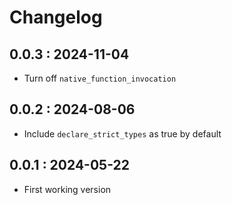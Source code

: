 # Changelog



## 0.0.3 : 2024-11-04
- Turn off `native_function_invocation`

## 0.0.2 : 2024-08-06
- Include `declare_strict_types` as true by default

## 0.0.1 : 2024-05-22
- First working version
